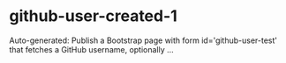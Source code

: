 # github-user-created-1
Auto-generated: Publish a Bootstrap page with form id='github-user-test' that fetches a GitHub username, optionally ...
